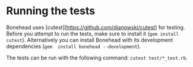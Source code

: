 # Running the tests

Bonehead uses [cutest][https://github.com/djanowski/cutest] for testing. Before 
you attempt to run the tests, make sure to install it (`gem install cutest`). 
Alternatively you can install Bonehead with its development dependencies (`gem 
install bonehead --development`).

The tests can be run with the following command: `cutest test/*_test.rb`.